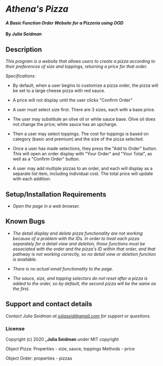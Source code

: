 # _Athena's Pizza_ #

#### _A Basic Function Order Website for a Pizzeria using OOD_

#### By _**Julia Seidman**_

## Description

_This program is a website that allows users to create a pizza according to their preferences of size and toppings, returning a price for that order._

_Specifications:_
* By default, when a user begins to customize a pizza order, the pizza will be set to a large cheese pizza with red sauce.

* A price will not display until the user clicks "Confirm Order"

* A user must select size first.  There are 3 sizes, each with a base price.

* The user may substitute an olive oil or white sauce base.  Olive oil does not change the price; white sauce has an upcharge.

* Then a user may select toppings.  The cost for toppings is based on category (basic and premium) and the size of the pizza selected.

* Once a user has made selections, they press the "Add to Order" button.  This will open an order display with "Your Order" and "Your Total", as well as a "Confirm Order" button.

* A user may add multiple pizzas to an order, and each will display as a separate list item, including individual cost.  The total price will update with each addition.


## Setup/Installation Requirements

* _Open the page in a web browser._


## Known Bugs

* _The detail display and delete pizza functionality are not working because of a problem with the IDs.  In order to treat each pizza separately for a detail view and deletion, those functions must be associated with the order and the pizza's ID within that order, and that pathway is not working correctly, so no detail view or deletion function is available._

* _There is no actual email functionality to the page._

* _The sauce, size, and topping selectors do not reset after a pizza is added to the order, so by default, the second pizza will be the same as the first._

## Support and contact details

_Contact Julia Seidman at juliaseid@gmail.com for support or questions._

### License

Copyright (c) 2020 **_Julia Seidman** under MIT copyright



Object Pizza:
Properties - size, sauce, toppings
Methods - price

Object Order: 
properties - pizzas